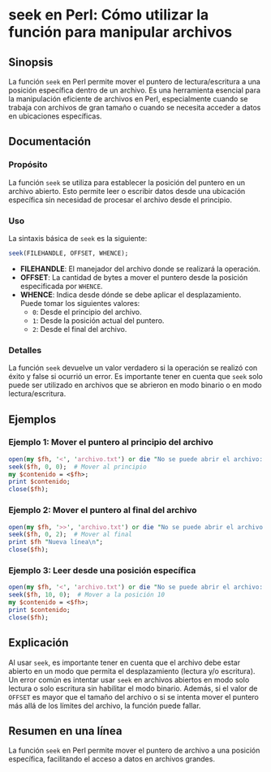 <!--
Meta Description: # seek en Perl: Cómo utilizar la función para manipular archivos ## Sinopsis La función `seek` en Perl permite mover el puntero de lectura/escritura a...
Meta Keywords: archivo, seek, mover, del, perl
-->

# seek en Perl: Cómo utilizar la función para manipular archivos

## Sinopsis
La función `seek` en Perl permite mover el puntero de lectura/escritura a una posición específica dentro de un archivo. Es una herramienta esencial para la manipulación eficiente de archivos en Perl, especialmente cuando se trabaja con archivos de gran tamaño o cuando se necesita acceder a datos en ubicaciones específicas.

## Documentación
### Propósito
La función `seek` se utiliza para establecer la posición del puntero en un archivo abierto. Esto permite leer o escribir datos desde una ubicación específica sin necesidad de procesar el archivo desde el principio.

### Uso
La sintaxis básica de `seek` es la siguiente:

```perl
seek(FILEHANDLE, OFFSET, WHENCE);
```

- **FILEHANDLE**: El manejador del archivo donde se realizará la operación.
- **OFFSET**: La cantidad de bytes a mover el puntero desde la posición especificada por `WHENCE`.
- **WHENCE**: Indica desde dónde se debe aplicar el desplazamiento. Puede tomar los siguientes valores:
  - `0`: Desde el principio del archivo.
  - `1`: Desde la posición actual del puntero.
  - `2`: Desde el final del archivo.

### Detalles
La función `seek` devuelve un valor verdadero si la operación se realizó con éxito y false si ocurrió un error. Es importante tener en cuenta que `seek` solo puede ser utilizado en archivos que se abrieron en modo binario o en modo lectura/escritura.

## Ejemplos
### Ejemplo 1: Mover el puntero al principio del archivo
```perl
open(my $fh, '<', 'archivo.txt') or die "No se puede abrir el archivo: $!";
seek($fh, 0, 0);  # Mover al principio
my $contenido = <$fh>;
print $contenido;
close($fh);
```

### Ejemplo 2: Mover el puntero al final del archivo
```perl
open(my $fh, '>>', 'archivo.txt') or die "No se puede abrir el archivo: $!";
seek($fh, 0, 2);  # Mover al final
print $fh "Nueva línea\n";
close($fh);
```

### Ejemplo 3: Leer desde una posición específica
```perl
open(my $fh, '<', 'archivo.txt') or die "No se puede abrir el archivo: $!";
seek($fh, 10, 0);  # Mover a la posición 10
my $contenido = <$fh>;
print $contenido;
close($fh);
```

## Explicación
Al usar `seek`, es importante tener en cuenta que el archivo debe estar abierto en un modo que permita el desplazamiento (lectura y/o escritura). Un error común es intentar usar `seek` en archivos abiertos en modo solo lectura o solo escritura sin habilitar el modo binario. Además, si el valor de `OFFSET` es mayor que el tamaño del archivo o si se intenta mover el puntero más allá de los límites del archivo, la función puede fallar.

## Resumen en una línea
La función `seek` en Perl permite mover el puntero de archivo a una posición específica, facilitando el acceso a datos en archivos grandes.